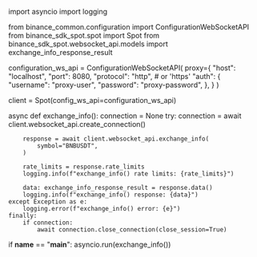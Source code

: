 import asyncio
import logging

from binance_common.configuration import ConfigurationWebSocketAPI
from binance_sdk_spot.spot import Spot
from binance_sdk_spot.websocket_api.models import exchange_info_response_result

configuration_ws_api = ConfigurationWebSocketAPI(
    proxy={
        "host": "localhost",
        "port": 8080,
        "protocol": "http",  # or 'https'
        "auth": {
            "username": "proxy-user",
            "password": "proxy-password",
        },
    }
)

client = Spot(config_ws_api=configuration_ws_api)

async def exchange_info():
    connection = None
    try:
        connection = await client.websocket_api.create_connection()

        response = await client.websocket_api.exchange_info(
            symbol="BNBUSDT",
        )

        rate_limits = response.rate_limits
        logging.info(f"exchange_info() rate limits: {rate_limits}")

        data: exchange_info_response_result = response.data()
        logging.info(f"exchange_info() response: {data}")
    except Exception as e:
        logging.error(f"exchange_info() error: {e}")
    finally:
        if connection:
            await connection.close_connection(close_session=True)

if __name__ == "__main__":
    asyncio.run(exchange_info())
